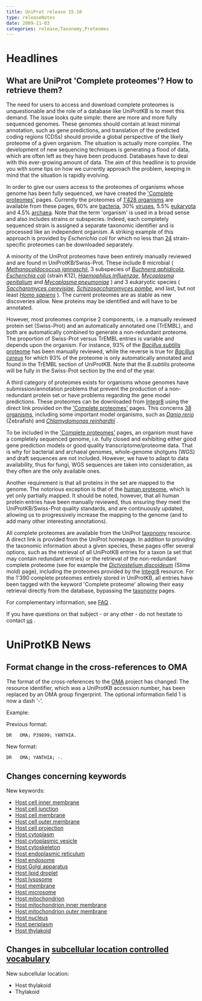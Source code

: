 ```yaml
---
title: UniProt release 15.10
type: releaseNotes
date: 2009-11-03
categories: release,Taxonomy,Proteomes
---
```


# Headlines

## What are UniProt 'Complete proteomes'? How to retrieve them?

The need for users to access and download complete proteomes is unquestionable and the role of a database like UniProtKB is to meet this demand. The issue looks quite simple: there are more and more fully sequenced genomes. These genomes should contain at least minimal annotation, such as gene predictions, and translation of the predicted coding regions (CDSs) should provide a global perspective of the likely proteome of a given organism. The situation is actually more complex. The development of new sequencing techniques is generating a flood of data, which are often left as they have been produced. Databases have to deal with this ever-growing amount of data. The aim of this headline is to provide you with some tips on how we currently approach the problem, keeping in mind that the situation is rapidly evolving.

In order to give our users access to the proteomes of organisms whose genome has been fully sequenced, we have created the ['Complete proteomes'](https://www.uniprot.org/taxonomy/complete-proteomes) pages. Currently the proteomes of [1'428 organisms](http://www.uniprot.org/taxonomy/?query=complete:yes) are available from these pages, 60% are [bacteria](http://www.uniprot.org/taxonomy/?query=ancestor:2+AND+complete:yes), 30% [viruses](http://www.uniprot.org/taxonomy/?query=ancestor:10239+AND+complete:yes), 5.5% [eukaryota](http://www.uniprot.org/taxonomy/?query=ancestor:2759+AND+complete:yes) and 4.5% [archaea](http://www.uniprot.org/taxonomy/?query=ancestor:2157+AND+complete:yes). Note that the term 'organism' is used in a broad sense and also includes strains or subspecies. Indeed, each completely sequenced strain is assigned a separate taxonomic identifier and is processed like an independent organism. A striking example of this approach is provided by _Escherichia coli_ for which no less than [24](http://www.uniprot.org/taxonomy/?query=complete:yes%20content:Escherichia%20coli) strain-specific proteomes can be downloaded separately.

A minority of the UniProt proteomes have been entirely manually reviewed and are found in UniProtKB/Swiss-Prot. These include 8 microbial ( [_Methanocaldococcus jannaschii_](https://www.uniprot.org/uniprotkb?query=taxonomy_id:2190+AND+keyword:%22Complete+proteome+%5BKW-0181%5D%22), 3 subspecies of [_Buchnera aphidicola_](http://www.uniprot.org/uniprotkb?query=taxonomy_id:9+AND+keyword:%22Complete+proteome+%5BKW-0181%5D%22), [_Escherichia coli_](http://www.uniprot.org/uniprotkb?query=organism_id:83333+keyword:KW-0181) (strain K12), [_Haemophilus influenzae_](http://www.uniprot.org/uniprotkb?query=organism_id:727+keyword:KW-0181), [_Mycoplasma genitalium_](http://www.uniprot.org/uniprotkb?query=organism_id:2097+keyword:KW-0181) and [_Mycoplasma pneumoniae_](http://www.uniprot.org/uniprotkb?query=organism_id:2104+keyword:KW-0181) ) and 3 eukaryotic species ( [_Saccharomyces cerevisiae_](http://www.uniprot.org/uniprotkb?query=organism_id:4932+keyword:KW-0181), [_Schizosaccharomyces pombe_](http://www.uniprot.org/uniprotkb?query=organism_id:4896+keyword:KW-0181), and last, but not least [_Homo sapiens_](http://www.uniprot.org/uniprotkb?query=organism_id:9606+keyword:KW-0181) ). The current proteomes are as stable as new discoveries allow. New proteins may be identified and will have to be annotated.

However, most proteomes comprise 2 components, i.e. a manually reviewed protein set (Swiss-Prot) and an automatically annotated one (TrEMBL), and both are automatically combined to generate a non-redundant proteome. The proportion of Swiss-Prot versus TrEMBL entries is variable and depends upon the organism. For instance, 93% of the [_Bacillus subtilis_ proteome](https://www.uniprot.org/uniprotkb?query=Organism:1423+AND+keyword:KW-0181) has been manually reviewed, while the reverse is true for [_Bacillus cereus_](http://www.uniprot.org/uniprotkb?query=Organism:405532+AND+keyword:KW-0181) for which 93% of the proteome is only automatically annotated and found in the TrEMBL section of UniProtKB. Note that the _B.subtilis_ proteome will be fully in the Swiss-Prot section by the end of the year.

A third category of proteomes exists for organisms whose genomes have submission/annotation problems that prevent the production of a non-redundant protein set or have problems regarding the gene model predictions. These proteomes can be downloaded from [Integr8](http://www.ebi.ac.uk/integr8/) using the direct link provided on the ['Complete proteomes'](https://www.uniprot.org/taxonomy/complete-proteomes) pages. This concerns [38 organisms](<http://www.uniprot.org/taxonomy/?query=complete:yes+NOT+uniprot:(keyword%3A181)>), including some important model organisms, such as [_Danio rerio_](http://www.uniprot.org/taxonomy/7955) (Zebrafish) and [_Chlamydomonas reinhardtii_](http://www.uniprot.org/taxonomy/3055) .

To be included in the ['Complete proteomes'](https://www.uniprot.org/taxonomy/complete-proteomes) pages, an organism must have a completely sequenced genome, i.e. fully closed and exhibiting either good gene prediction models or good quality transcriptome/proteome data. That is why for bacterial and archaeal genomes, whole-genome shotguns (WGS) and draft sequences are not included. However, we have to adapt to data availability, thus for fungi, WGS sequences are taken into consideration, as they often are the only available ones.

Another requirement is that all proteins in the set are mapped to the genome. The notorious exception is that of the [human proteome](https://www.uniprot.org/uniprotkb?query=taxonomy_id:9606+AND+keyword:%22Complete+proteome+%5BKW-0181%5D%22), which is yet only partially mapped. It should be noted, however, that all human protein entries have been manually reviewed, thus ensuring they meet the UniProtKB/Swiss-Prot quality standards, and are continuously updated, allowing us to progressively increase the mapping to the genome (and to add many other interesting annotations).

All complete proteomes are available from the UniProt [taxonomy](https://www.uniprot.org/taxonomy/) resource. A direct link is provided from the UniProt homepage. In addition to providing the taxonomic information about a given species, these pages offer several options, such as the retrieval of all UniProtKB entries for a taxon (a set that may contain redundant entries) or the retrieval of the non-redundant complete proteome (see for example the [_Dictyostelium discoideum_](http://www.uniprot.org/taxonomy/44689) (Slime mold) page), including the proteomes provided by the [Integr8](http://www.ebi.ac.uk/integr8/) resource. For the 1'390 complete proteomes entirely stored in UniProtKB, all entries have been tagged with the keyword 'Complete proteome' allowing their easy retrieval directly from the database, bypassing the [taxonomy](http://www.uniprot.org/taxonomy/) pages.

For complementary information, see [FAQ](https://www.uniprot.org/help/proteome) .

If you have questions on that subject - or any other - do not hesitate to contact [us](https://www.uniprot.org/contact) .

# UniProtKB News

## Format change in the cross-references to OMA

The format of the cross-references to the [OMA](http://www.omabrowser.org/) project has changed: The resource identifier, which was a UniProtKB accession number, has been replaced by an OMA group fingerprint. The optional information field 1 is now a dash '-'.

Example:

Previous format:

    DR   OMA; P39899; YANTHIA.

New format:

    DR   OMA; YANTHIA; -.

## Changes concerning keywords

New keywords:

- [Host cell inner membrane](https://www.uniprot.org/keywords/KW-1030)
- [Host cell junction](https://www.uniprot.org/keywords/KW-1031)
- [Host cell membrane](https://www.uniprot.org/keywords/KW-1032)
- [Host cell outer membrane](https://www.uniprot.org/keywords/KW-1033)
- [Host cell projection](https://www.uniprot.org/keywords/KW-1034)
- [Host cytoplasm](https://www.uniprot.org/keywords/KW-1035)
- [Host cytoplasmic vesicle](https://www.uniprot.org/keywords/KW-1036)
- [Host cytoskeleton](https://www.uniprot.org/keywords/KW-1037)
- [Host endoplasmic reticulum](https://www.uniprot.org/keywords/KW-1038)
- [Host endosome](https://www.uniprot.org/keywords/KW-1039)
- [Host Golgi apparatus](https://www.uniprot.org/keywords/KW-1040)
- [Host lipid droplet](https://www.uniprot.org/keywords/KW-1041)
- [Host lysosome](https://www.uniprot.org/keywords/KW-1042)
- [Host membrane](https://www.uniprot.org/keywords/KW-1043)
- [Host microsome](https://www.uniprot.org/keywords/KW-1044)
- [Host mitochondrion](https://www.uniprot.org/keywords/KW-1045)
- [Host mitochondrion inner membrane](https://www.uniprot.org/keywords/KW-1046)
- [Host mitochondrion outer membrane](https://www.uniprot.org/keywords/KW-1047)
- [Host nucleus](https://www.uniprot.org/keywords/KW-1048)
- [Host periplasm](https://www.uniprot.org/keywords/KW-1049)
- [Host thylakoid](https://www.uniprot.org/keywords/KW-1050)

## Changes in [subcellular location controlled vocabulary](https://ftp.uniprot.org/pub/databases/uniprot/current_release/knowledgebase/complete/docs/subcell)

New subcellular location:

- Host thylakoid
- Thylakoid
